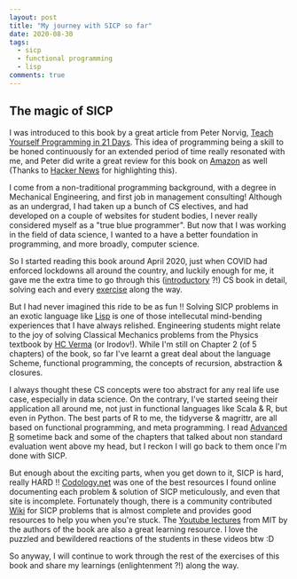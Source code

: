 ```yaml
---
layout: post
title: "My journey with SICP so far"
date: 2020-08-30
tags:
  - sicp
  - functional programming
  - lisp
comments: true
---
```


## The magic of SICP

I was introduced to this book by a great article from Peter Norvig, [Teach Yourself Programming in 21 Days](http://norvig.com/21-days.html). This idea of programming being a skill to be honed continuously for an extended period of time really resonated with me, and Peter did write a great review for this book on [Amazon](https://www.amazon.com/review/R403HR4VL71K8/ref=cm_cr_rdp_perm) as well (Thanks to [Hacker News](https://news.ycombinator.com/item?id=1900937) for highlighting this).

I come from a non-traditional programming background, with a degree in Mechanical Engineering, and first job in management consulting! Although as an undergrad, I had taken up a bunch of CS electives, and had developed on a couple of websites for student bodies, I never really considered myself as a "true blue programmer". But now that I was working in the field of data science, I wanted to a have a better foundation in programming, and more broadly, computer science. 

So I started reading this book around April 2020, just when COVID had enforced lockdowns all around the country, and luckily enough for me, it gave me the extra time to go through this ([introductory](https://mitpress.mit.edu/sites/default/files/sicp/course.html) ?!) CS book in detail, solving each and every [exercise](https://github.com/pritesh-shrivastava/sicp_solutions) along the way. 

But I had never imagined this ride to be as fun !! Solving SICP problems in an exotic language like [Lisp](http://www.paulgraham.com/avg.html) is one of those intellecutal mind-bending experiences that I have always relished. Engineering students might relate to the joy of solving Classical Mechanics problems from the Physics textbook by [HC Verma](https://www.goodreads.com/en/book/show/16133355) (or Irodov!). While I'm still on Chapter 2 (of 5 chapters) of the book, so far I've learnt a great deal about the language Scheme, functional programming, the concepts of recursion, abstraction & closures. 

I always thought these CS concepts were too abstract for any real life use case, especially in data science. On the contrary, I've started seeing their application all around me, not just in functional languages like Scala & R, but even in Python. The best parts of R to me, the tidyverse & magrittr, are all based on functional programming, and meta programming. I read [Advanced R](https://adv-r.hadley.nz/) sometime back and some of the chapters that talked about non standard evaluation went above my head, but I reckon I will go back to them once I'm done with SICP.

But enough about the exciting parts, when you get down to it, SICP is hard, really HARD !! [Codology.net](https://codology.net/post/introduction/) was one of the best resources I found online documenting each problem & solution of SICP meticulously, and even that site is incomplete. Fortunately though, there is a community contributed [Wiki](http://community.schemewiki.org/?sicp-solutions) for SICP problems that is almost complete and provides good resources to help you when you're stuck. The [Youtube lectures](https://www.youtube.com/playlist?list=PLE18841CABEA24090) from MIT by the authors of the book are also a great learning resource. I love the puzzled and bewildered reactions of the students in these videos btw :D 

So anyway, I will continue to work through the rest of the exercises of this book and share my learnings (enlightenment ?!) along the way.